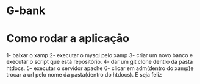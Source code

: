 # G-bank

# Como rodar a aplicação

1- baixar o xamp
2- executar o mysql pelo xamp
3- criar um novo banco e executar o script que está repositório.
4- dar um git clone dentro da pasta htdocs.
5- executar o servidor apache
6- clicar em adm(dentro do xamp)e trocar a url pelo nome da pasta(dentro do htdocs).
E seja feliz
